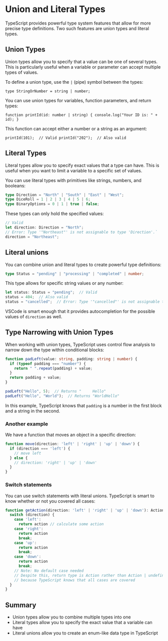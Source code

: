 # Union and Literal Types

TypeScript provides powerful type system features that allow for more precise type definitions. Two such features are union types and literal types.

## Union Types

Union types allow you to specify that a value can be one of several types. This is particularly useful when a variable or parameter can accept multiple types of values.

To define a union type, use the `|` (pipe) symbol between the types:

`type StringOrNumber = string | number;`

You can use union types for variables, function parameters, and return types:

`function printId(id: number | string) {
  console.log("Your ID is: " + id);
}`

This function can accept either a number or a string as an argument:

`printId(101);  // Valid
printId("202");  // Also valid`

## Literal Types

Literal types allow you to specify exact values that a type can have. This is useful when you want to limit a variable to a specific set of values.

You can use literal types with primitives like strings, numbers, and booleans:

```ts
type Direction = "North" | "South" | "East" | "West";
type DiceRoll = 1 | 2 | 3 | 4 | 5 | 6;
type BinaryOptions = 0 | 1 | true | false;
```

These types can only hold the specified values:

```ts
// Valid
let direction: Direction = "North"; 
// Error: Type '"Northeast"' is not assignable to type 'Direction'.`
direction = "Northeast"; 
```

## Literal unions

You can combine union and literal types to create powerful type definitions:

```ts
type Status = "pending" | "processing" | "completed" | number;
```

This type allows for specific string values or any number:

```ts
let status: Status = "pending";  // Valid
status = 404;  // Also valid
status = "cancelled";  // Error: Type '"cancelled"' is not assignable to type 'Status'.`
```

VSCode is smart enough that it provides autocompletion for the possible values of `direction` as well.

## Type Narrowing with Union Types

When working with union types, TypeScript uses control flow analysis to narrow down the type within conditional blocks:

```ts
function padLeft(value: string, padding: string | number) {
  if (typeof padding === "number") {
    return " ".repeat(padding) + value;
  }
  return padding + value;
}

padLeft("Hello", 5);  // Returns "     Hello"
padLeft("Hello", "World");  // Returns "WorldHello"
```

In this example, TypeScript knows that `padding` is a number in the first block and a string in the second.

### Another example

We have a function that moves an object in a specific direction:

```ts
function move(direction: 'left' | 'right' | 'up' | 'down') {
  if (direction === 'left') {
    // move left
  } else {
    // direction: 'right' | 'up' | 'down'
  }
}
```

### Switch statements

You can use switch statements with literal unions. TypeScript is smart to know whether or not you covered all cases:

```ts
function getAction(direction: 'left' | 'right' | 'up' | 'down'): Action {
  switch (direction) {
    case 'left':
      return action // calculate some action
    case 'right':
      return action
      break;
    case 'up':
      return action
      break;
    case 'down':
      return action
      break;
    // Note: No default case needed
    // Despite this, return type is Action rather than Action | undefined
    // because TypeScript knows that all cases are covered
  }
}
```

## Summary

- Union types allow you to combine multiple types into one
- Literal types allow you to specify the exact value that a variable can have
- Literal unions allow you to create an enum-like data type in TypeScript
